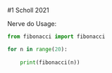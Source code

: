 
#1 Scholl 2021

Nerve do 
Usage:
```python
from fibonacci import fibonacci

for n in range(20):
	
	print(fibonacci(n))
```


